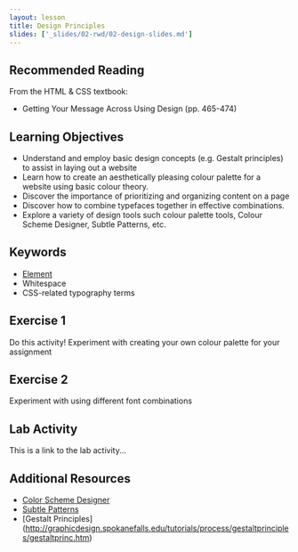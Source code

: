 ```yaml
---
layout: lesson
title: Design Principles
slides: ['_slides/02-rwd/02-design-slides.md']
---
```


## Recommended Reading

From the HTML & CSS textbook:

- Getting Your Message Across Using Design (pp. 465-474)

## Learning Objectives

- Understand and employ basic design concepts (e.g. Gestalt principles) to assist in laying out a website
- Learn how to create an aesthetically pleasing colour palette for a website using basic colour theory.
- Discover the importance of prioritizing and organizing content on a page
- Discover how to combine typefaces together in effective combinations.
- Explore a variety of design tools such colour palette tools, Colour Scheme Designer, Subtle Patterns, etc.

## Keywords

- [Element](https://developer.mozilla.org/en/docs/Web/HTML/Element)
- Whitespace
- CSS-related typography terms

## Exercise 1

Do this activity!
Experiment with creating your own colour palette for your assignment 

## Exercise 2

Experiment with using different font combinations


## Lab Activity

This is a link to the lab activity...

## Additional Resources

- [Color Scheme Designer](http://colorschemedesigner.com/csd-3.5/)
- [Subtle Patterns](http://subtlepatterns.com/)
- [Gestalt Principles] (http://graphicdesign.spokanefalls.edu/tutorials/process/gestaltprinciples/gestaltprinc.htm)

